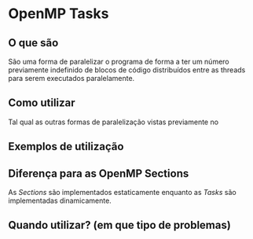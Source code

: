 # OpenMP Tasks

## O que são

São uma forma de paralelizar o programa de forma a ter um número previamente indefinido de blocos de código distribuídos entre as threads para serem executados paralelamente.

## Como utilizar

Tal qual as outras formas de paralelização vistas previamente no

## Exemplos de utilização


## Diferença para as OpenMP Sections

As *Sections* são implementados estaticamente enquanto as *Tasks* são implementadas dinamicamente.

## Quando utilizar? (em que tipo de problemas)